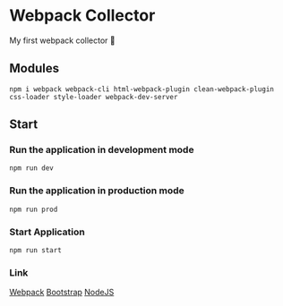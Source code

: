 # Webpack Сollector
My first webpack collector 🧩
## Modules
``` 
npm i webpack webpack-cli html-webpack-plugin clean-webpack-plugin css-loader style-loader webpack-dev-server
```
## Start
### Run the application in development mode
```
npm run dev
```
### Run the application in production mode
```
npm run prod
```
### Start Application
```
npm run start
```
### Link
[Webpack](https://webpack.js.com)
[Bootstrap](https://getbootstrap.com)
[NodeJS](https://nodejs.org/en/)
